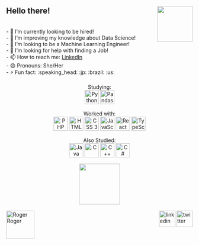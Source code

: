 <h2> Hello there! <img align="right" height="96rem" src="https://media.giphy.com/media/7JC7bCJJGj44aBwB8p/giphy.gif"></h2>
  

<div style="display: inline_block">
  <div>
    <br>- 🔭 I’m currently looking to be hired!
    <br>- 🌱 I’m improving my knowledge about Data Science!
    <br>- 👯 I’m looking to be a Machine Learning Engineer! 
    <br>- 🤔 I’m looking for help with finding a Job!
    <br>- 📫 How to reach me: <a href="https://www.linkedin.com/in/bianca-emi/" target="_blank">LinkedIn</a>
    <br>- 😄 Pronouns: She/Her
    <br>- ⚡ Fun fact: :speaking_head: :jp: :brazil: :us:
  </div>
</div>

<!-- [GitHub Stats] 
<div align="center">
  <br>
  <a href="https://github.com/bemibrando">
  <img height="160em" src="https://github-readme-stats.vercel.app/api?username=bemibrando&show_icons=true&theme=tokyonight&include_all_commits=true&count_private=true"/>
  <img height="160em" src="https://github-readme-stats.vercel.app/api/top-langs/?username=bemibrando&layout=compact&langs_count=8&theme=tokyonight"/>
</div>-->
  <br>
<!-- [Knowledge] -->  
<div align="center" style="display: inline_block">
  Studying:
  <br>
  <img align="center" alt="Python" height="38rem" src="https://img.shields.io/badge/python-3670A0?style=for-the-badge&logo=python&logoColor=ffdd54">
  <img align="center" alt="Pandas" height="38rem" src="https://img.shields.io/badge/pandas-%23150458.svg?style=for-the-badge&logo=pandas&logoColor=white">
</div>
  <br>
<div align="center" style="display: inline_block">
  Worked with:
  <br>
  <img align="center" alt="PHP" height="38rem" src="https://img.shields.io/badge/php-%23777BB4.svg?style=for-the-badge&logo=php&logoColor=white">
  <img align="center" alt="HTML5" height="38rem" src="https://img.shields.io/badge/html5-%23E34F26.svg?style=for-the-badge&logo=html5&logoColor=white">
  <img align="center" alt="CSS 3" height="38rem" src="https://img.shields.io/badge/css3-%231572B6.svg?style=for-the-badge&logo=css3&logoColor=white">
  <img align="center" alt="JavaScript" height="38rem" src="https://img.shields.io/badge/javascript-%23323330.svg?style=for-the-badge&logo=javascript&logoColor=%23F7DF1E">
  <img align="center" alt="React" height="38rem" src="https://img.shields.io/badge/react-%2320232a.svg?style=for-the-badge&logo=react&logoColor=%2361DAFB">
  <img align="center" alt="TypeScript" height="38rem" src="https://img.shields.io/badge/typescript-%23007ACC.svg?style=for-the-badge&logo=typescript&logoColor=white">
</div>
  <br>  
<div align="center" style="display: inline_block">
  Also Studied:
  <br>
  <img align="center" alt="Java" height="38rem" src="https://img.shields.io/badge/java-%23ED8B00.svg?style=for-the-badge&logo=java&logoColor=white">
  <img align="center" alt="C" height="38rem" src="https://img.shields.io/badge/c-%2300599C.svg?style=for-the-badge&logo=c&logoColor=white">
  <img align="center" alt="C++" height="38rem" src="https://img.shields.io/badge/c++-%2300599C.svg?style=for-the-badge&logo=c%2B%2B&logoColor=white">
  <img align="center" alt="C#" height="38rem" src="https://img.shields.io/badge/c%23-%23239120.svg?style=for-the-badge&logo=c-sharp&logoColor=white">
</div>
 
<!-- [GitHub Troohy] -->
<div>
    <br>
  <div align="center">
    <img style="vertical-align:bottom; float:center" height="110rem" src="https://github-profile-trophy.vercel.app/?username=bemibrando&theme=algolia&rank=S,AAA,AA,A,B,C,SECRET,UNKNOWN" /> 
  </div>
  <div>
    <br>
    <div>
      <!-- [SocialMedias] -->
      <a href="https://twitter.com/bemibrando" target="_blank"><img  align="right" height="44rem" alt="twitter" src="https://img.icons8.com/color/96/000000/twitter-squared.png" target="_blank"></a>
<a href="https://www.linkedin.com/in/bianca-emi/" target="_blank"><img align="right" height="44rem" alt="linkedin" src="https://img.icons8.com/color/96/000000/linkedin.png" target="_blank"/></a>
    </div>
    <img align="left" alt="Roger Roger" height="76rem" src="https://media.giphy.com/media/xT9DPr4VjeCgeiLoMo/giphy.gif">
  </div>
</div>
